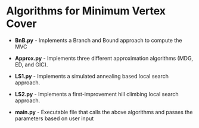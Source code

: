 # Algorithms for Minimum Vertex Cover

* **BnB.py** - Implements a Branch and Bound approach to compute the MVC

* **Approx.py** - Implements three different approximation algorithms (MDG, ED, and GIC). 

* **LS1.py** - Implements a simulated annealing based local search approach. 

* **LS2.py** - Implements a first-improvement hill climbing local search approach. 

* **main.py** - Executable file that calls the above algorithms and passes the parameters based on user input
